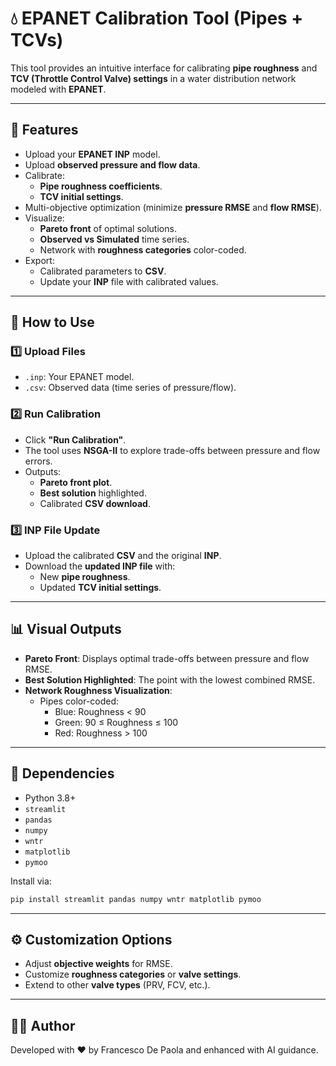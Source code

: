 # 💧 EPANET Calibration Tool (Pipes + TCVs)

This tool provides an intuitive interface for calibrating **pipe roughness** and **TCV (Throttle Control Valve) settings** in a water distribution network modeled with **EPANET**.

---

## 🚀 Features
- Upload your **EPANET INP** model.
- Upload **observed pressure and flow data**.
- Calibrate:
  - **Pipe roughness coefficients**.
  - **TCV initial settings**.
- Multi-objective optimization (minimize **pressure RMSE** and **flow RMSE**).
- Visualize:
  - **Pareto front** of optimal solutions.
  - **Observed vs Simulated** time series.
  - Network with **roughness categories** color-coded.
- Export:
  - Calibrated parameters to **CSV**.
  - Update your **INP** file with calibrated values.

---

## 📂 How to Use

### 1️⃣ Upload Files
- `.inp`: Your EPANET model.
- `.csv`: Observed data (time series of pressure/flow).

### 2️⃣ Run Calibration
- Click **"Run Calibration"**.
- The tool uses **NSGA-II** to explore trade-offs between pressure and flow errors.
- Outputs:
  - **Pareto front plot**.
  - **Best solution** highlighted.
  - Calibrated **CSV download**.

### 3️⃣ INP File Update
- Upload the calibrated **CSV** and the original **INP**.
- Download the **updated INP file** with:
  - New **pipe roughness**.
  - Updated **TCV initial settings**.

---

## 📊 Visual Outputs
- **Pareto Front**: Displays optimal trade-offs between pressure and flow RMSE.
- **Best Solution Highlighted**: The point with the lowest combined RMSE.
- **Network Roughness Visualization**:
  - Pipes color-coded:
    - Blue: Roughness < 90
    - Green: 90 ≤ Roughness ≤ 100
    - Red: Roughness > 100

---

## 🧰 Dependencies
- Python 3.8+
- `streamlit`
- `pandas`
- `numpy`
- `wntr`
- `matplotlib`
- `pymoo`

Install via:
```bash
pip install streamlit pandas numpy wntr matplotlib pymoo
```

---

## ⚙️ Customization Options
- Adjust **objective weights** for RMSE.
- Customize **roughness categories** or **valve settings**.
- Extend to other **valve types** (PRV, FCV, etc.).

---

## 👨‍💻 Author
Developed with ❤️ by Francesco De Paola and enhanced with AI guidance.

